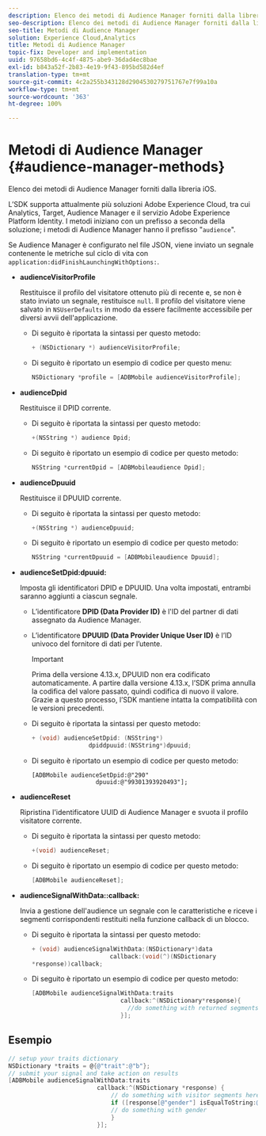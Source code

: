 ```yaml
---
description: Elenco dei metodi di Audience Manager forniti dalla libreria iOS.
seo-description: Elenco dei metodi di Audience Manager forniti dalla libreria iOS.
seo-title: Metodi di Audience Manager
solution: Experience Cloud,Analytics
title: Metodi di Audience Manager
topic-fix: Developer and implementation
uuid: 97658bd6-4c4f-4875-abe9-36dad4ec8bae
exl-id: b843a52f-2b83-4e19-9f43-895bd582d4ef
translation-type: tm+mt
source-git-commit: 4c2a255b343128d2904530279751767e7f99a10a
workflow-type: tm+mt
source-wordcount: '363'
ht-degree: 100%

---
```


# Metodi di Audience Manager {#audience-manager-methods}

Elenco dei metodi di Audience Manager forniti dalla libreria iOS.

L’SDK supporta attualmente più soluzioni Adobe Experience Cloud, tra cui Analytics, Target, Audience Manager e il servizio Adobe Experience Platform Identity. I metodi iniziano con un prefisso a seconda della soluzione; i metodi di Audience Manager hanno il prefisso &quot;`audience`&quot;.

Se Audience Manager è configurato nel file JSON, viene inviato un segnale contenente le metriche sul ciclo di vita con `application:didFinishLaunchingWithOptions:`.

* **audienceVisitorProfile**

   Restituisce il profilo del visitatore ottenuto più di recente e, se non è stato inviato un segnale, restituisce `null`. Il profilo del visitatore viene salvato in `NSUserDefaults` in modo da essere facilmente accessibile per diversi avvii dell&#39;applicazione.

   * Di seguito è riportata la sintassi per questo metodo:

      ```objective-c
      + (NSDictionary *) audienceVisitorProfile;
      ```

   * Di seguito è riportato un esempio di codice per questo menu:

      ```objective-c
      NSDictionary *profile = [ADBMobile audienceVisitorProfile]; 
      ```

* **audienceDpid**

   Restituisce il DPID corrente.

   * Di seguito è riportata la sintassi per questo metodo:

      ```objective-c
      +(NSString *) audience Dpid;
      ```

   * Di seguito è riportato un esempio di codice per questo metodo:

      ```objective-c
      NSString *currentDpid = [ADBMobileaudience Dpid]; 
      ```

* **audienceDpuuid**

   Restituisce il DPUUID corrente.

   * Di seguito è riportata la sintassi per questo metodo:

      ```objective-c
      +(NSString *) audienceDpuuid;
      ```

   * Di seguito è riportato un esempio di codice per questo metodo:

      ```objective-c
      NSString *currentDpuuid = [ADBMobileaudience Dpuuid]; 
      ```

* **audienceSetDpid:&#x200B;dpuuid:**

   Imposta gli identificatori DPID e DPUUID. Una volta impostati, entrambi saranno aggiunti a ciascun segnale.

   * L’identificatore **DPID (Data Provider ID)** è l&#39;ID del partner di dati assegnato da Audience Manager.
   * L’identificatore **DPUUID (Data Provider Unique User ID)** è l’ID univoco del fornitore di dati per l’utente.

      >[!IMPORTANT]
      >
      >Prima della versione 4.13.x, DPUUID non era codificato automaticamente. A partire dalla versione 4.13.x, l’SDK prima annulla la codifica del valore passato, quindi codifica di nuovo il valore. Grazie a questo processo, l’SDK mantiene intatta la compatibilità con le versioni precedenti.

   * Di seguito è riportata la sintassi per questo metodo:

      ```objective-c
      + (void) audienceSetDpid: (NSString*)   
                      dpiddpuuid:(NSString*)dpuuid;
      ```

   * Di seguito è riportato un esempio di codice per questo metodo:

      ```objective-
      [ADBMobile audienceSetDpid:@"290"
                        dpuuid:@"99301393920493"];
      ```

* **audienceReset**

   Ripristina l&#39;identificatore UUID di Audience Manager e svuota il profilo visitatore corrente.

   * Di seguito è riportata la sintassi per questo metodo:

      ```objective-c
      +(void) audienceReset;
      ```

   * Di seguito è riportato un esempio di codice per questo metodo:

      ```objective-c
      [ADBMobile audienceReset]; 
      ```

* **audienceSignalWithData::&#x200B;callback:**

   Invia a gestione dell&#39;audience un segnale con le caratteristiche e riceve i segmenti corrispondenti restituiti nella funzione callback di un blocco.

   * Di seguito è riportata la sintassi per questo metodo:

      ```objective-c
      + (void) audienceSignalWithData:(NSDictionary*)data
                            callback:(void(^)(NSDictionary
      *response))callback; 
      ```

   * Di seguito è riportato un esempio di codice per questo metodo:

      ```objective-c
      [ADBMobile audienceSignalWithData:traits
                               callback:^(NSDictionary*response){
                                 //do something with returned segments
                               }];
      ```

## Esempio

```objective-c
// setup your traits dictionary 
NSDictionary *traits = @{@"trait":@"b"}; 
// submit your signal and take action on results 
[ADBMobile audienceSignalWithData:traits  
                         callback:^(NSDictionary *response) { 
                             // do something with visitor segments here 
                             if ([response[@"gender"] isEqualToString:@"male"]) { 
                             // do something with gender  
                             } 
                         }];
```
